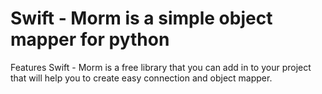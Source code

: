 # Swift - Morm is a simple object mapper for python

Features
Swift - Morm is a free library that you can add in to your project that will help you to create easy connection and object mapper.
